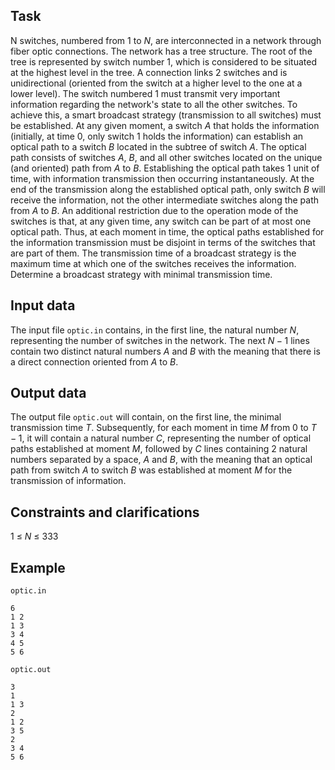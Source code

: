 ## Task

N switches, numbered from $1$ to $N$, are interconnected in a network through fiber optic connections. The network has a tree structure. The root of the tree is represented by switch number $1$, which is considered to be situated at the highest level in the tree. A connection links $2$ switches and is unidirectional (oriented from the switch at a higher level to the one at a lower level). The switch numbered $1$ must transmit very important information regarding the network's state to all the other switches. To achieve this, a smart broadcast strategy (transmission to all switches) must be established. At any given moment, a switch $A$ that holds the information (initially, at time $0$, only switch $1$ holds the information) can establish an optical path to a switch $B$ located in the subtree of switch $A$. The optical path consists of switches $A$, $B$, and all other switches located on the unique (and oriented) path from $A$ to $B$. Establishing the optical path takes $1$ unit of time, with information transmission then occurring instantaneously. At the end of the transmission along the established optical path, only switch $B$ will receive the information, not the other intermediate switches along the path from $A$ to $B$. An additional restriction due to the operation mode of the switches is that, at any given time, any switch can be part of at most one optical path. Thus, at each moment in time, the optical paths established for the information transmission must be disjoint in terms of the switches that are part of them. The transmission time of a broadcast strategy is the maximum time at which one of the switches receives the information. Determine a broadcast strategy with minimal transmission time.

## Input data

The input file `optic.in` contains, in the first line, the natural number $N$, representing the number of switches in the network. The next $N-1$ lines contain two distinct natural numbers $A$ and $B$ with the meaning that there is a direct connection oriented from $A$ to $B$.

## Output data

The output file `optic.out` will contain, on the first line, the minimal transmission time $T$. Subsequently, for each moment in time $M$ from $0$ to $T-1$, it will contain a natural number $C$, representing the number of optical paths established at moment $M$, followed by $C$ lines containing $2$ natural numbers separated by a space, $A$ and $B$, with the meaning that an optical path from switch $A$ to switch $B$ was established at moment $M$ for the transmission of information.

## Constraints and clarifications

1 $\leq$ $N$ $\leq$ $333$

## Example

`optic.in`
```
6
1 2
1 3
3 4
4 5
5 6
```

`optic.out`
```
3
1
1 3
2
1 2
3 5
2
3 4
5 6
```